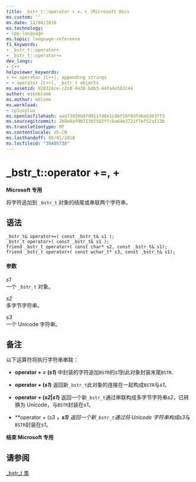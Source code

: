 ```yaml
---
title: _bstr_t::operator + =，+ |Microsoft Docs
ms.custom: ''
ms.date: 11/04/2016
ms.technology:
- cpp-language
ms.topic: language-reference
f1_keywords:
- _bstr_t::operator+
- _bstr_t::operator+=
dev_langs:
- C++
helpviewer_keywords:
- += operator [C++], appending strings
- + operator [C++], _bstr_t objects
ms.assetid: d28316ce-c2c8-4a38-bdb3-44fa4e582c44
author: mikeblome
ms.author: mblome
ms.workload:
- cplusplus
ms.openlocfilehash: aad73939b8fd011fd6e1c9bf16f8dfe6eb303ff3
ms.sourcegitcommit: 2b9e8af9b7138f502ffcba64e2721f7ef52af23b
ms.translationtype: MT
ms.contentlocale: zh-CN
ms.lasthandoff: 08/01/2018
ms.locfileid: "39405738"
---
```

# <a name="bstrtoperator--"></a>_bstr_t::operator +=, +
**Microsoft 专用**  
  
 将字符追加到 `_bstr_t` 对象的结尾或串联两个字符串。  
  
## <a name="syntax"></a>语法  
  
```  
_bstr_t& operator+=( const _bstr_t& s1 );  
_bstr_t operator+( const _bstr_t& s1 );  
friend _bstr_t operator+( const char* s2, const _bstr_t& s1);  
friend _bstr_t operator+( const wchar_t* s3, const _bstr_t& s1);  
```  
  
#### <a name="parameters"></a>参数  
 *s1*  
 一个 `_bstr_t` 对象。  
  
 *s2*  
 多字节字符串。  
  
 *s3*  
 一个 Unicode 字符串。  
  
## <a name="remarks"></a>备注  
 以下运算符将执行字符串串联：  
  
-   **operator + = (***s1***)** 中封装的字符追加`BSTR`的*s1*到此对象封装末尾`BSTR`.  
  
-   **operator + (***s1***)** 返回新`_bstr_t`此对象的连接在一起构成`BSTR`与*s1*。  
  
-   **operator + (***s2***&#124;***s1***)** 返回一个新`_bstr_t`通过串联构成多字节字符串*s2*，已转换为 Unicode，与`BSTR`封装在*s1*。          
  
-   **operator + (***s3* **，***s1***)** 返回一个新`_bstr_t`通过将 Unicode 字符串构成*s3*与`BSTR`封装在*s1*。        
  
 **结束 Microsoft 专用**  
  
## <a name="see-also"></a>请参阅  
 [_bstr_t 类](../cpp/bstr-t-class.md)